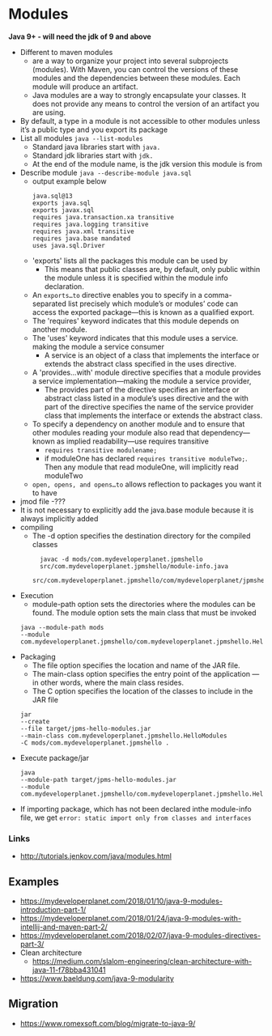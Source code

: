 # Modules



**Java 9+ - will need the jdk of 9 and above**

- Different to maven modules
  - are a way to organize your project into several subprojects (modules). With Maven, you can control the versions of these modules and the dependencies between these modules. Each module will produce an artifact.
  - Java modules are a way to strongly encapsulate your classes. It does not provide any means to control the version of an artifact you are using.
- By default, a type in a module is not accessible to other modules unless it’s a public type and you export its package
- List all modules `java --list-modules`
  - Standard java libraries start with `java.`
  - Standard jdk libraries start with `jdk.`
  - At the end of the module name, is the jdk version this module is from
- Describe module `java --describe-module java.sql`
  - output example below
    ```
    java.sql@13
    exports java.sql
    exports javax.sql
    requires java.transaction.xa transitive
    requires java.logging transitive
    requires java.xml transitive
    requires java.base mandated
    uses java.sql.Driver
    ```
  - 'exports' lists all the packages this module can be used by
    - This means that public classes are, by default, only public within the module unless it is specified within the module info declaration.
  - An `exports…to` directive enables you to specify in a comma-separated list precisely which module’s or modules’ code can access the exported package—this is known as a qualified export.
  - The 'requires' keyword indicates that this module depends on another module.
  - The 'uses' keyword indicates that this module uses a service. making the module a service consumer
    - A service is an object of a class that implements the interface or extends the abstract class specified in the uses directive.
  - A 'provides...with' module directive specifies that a module provides a service implementation—making the module a service provider,
    - The provides part of the directive specifies an interface or abstract class listed in a module’s uses directive and the with part of the directive specifies the name of the service provider class that implements the interface or extends the abstract class.
  - To specify a dependency on another module and to ensure that other modules reading your module also read that dependency—known as implied readability—use requires transitive
    - `requires transitive modulename;`
    - if moduleOne has declared `requires transitive moduleTwo;`. Then any module that read moduleOne, will implicitly read moduleTwo
  - `open, opens, and opens…to` allows reflection to packages you want it to have
- jmod file
  -???
- It is not necessary to explicitly add the java.base module because it is always implicitly added
- compiling
  - The -d option specifies the destination directory for the compiled classes
    ```
      javac -d mods/com.mydeveloperplanet.jpmshello
      src/com.mydeveloperplanet.jpmshello/module-info.java
      src/com.mydeveloperplanet.jpmshello/com/mydeveloperplanet/jpmshello/HelloModules.java
    ```
- Execution
  -  module-path option sets the directories where the modules can be found. The module option sets the main class that must be invoked
  ```
  java --module-path mods
  --module com.mydeveloperplanet.jpmshello/com.mydeveloperplanet.jpmshello.HelloModules
  ```
- Packaging
  - The file option specifies the location and name of the JAR file.
  - The main-class option specifies the entry point of the application — in other words, where the main class resides.
  - The C option specifies the location of the classes to include in the JAR file
  ```
  jar
  --create
  --file target/jpms-hello-modules.jar
  --main-class com.mydeveloperplanet.jpmshello.HelloModules
  -C mods/com.mydeveloperplanet.jpmshello .
  ```
- Execute package/jar
  ```
  java
  --module-path target/jpms-hello-modules.jar
  --module com.mydeveloperplanet.jpmshello/com.mydeveloperplanet.jpmshello.HelloModules
  ```
- If importing package, which has not been declared inthe module-info file, we get `error: static import only from classes and interfaces`

### Links

- http://tutorials.jenkov.com/java/modules.html

## Examples

- https://mydeveloperplanet.com/2018/01/10/java-9-modules-introduction-part-1/
- https://mydeveloperplanet.com/2018/01/24/java-9-modules-with-intellij-and-maven-part-2/
- https://mydeveloperplanet.com/2018/02/07/java-9-modules-directives-part-3/
- Clean architecture
  - https://medium.com/slalom-engineering/clean-architecture-with-java-11-f78bba431041
- https://www.baeldung.com/java-9-modularity


## Migration

- https://www.romexsoft.com/blog/migrate-to-java-9/
